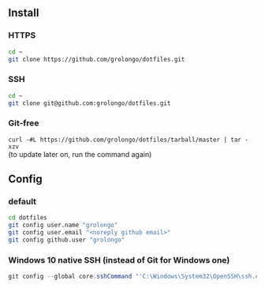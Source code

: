 ## Install

### HTTPS

```bash
cd ~
git clone https://github.com/grolongo/dotfiles.git
```

### SSH

```bash
cd ~
git clone git@github.com:grolongo/dotfiles.git
```

### Git-free

`curl -#L https://github.com/grolongo/dotfiles/tarball/master | tar -xzv`  
(to update later on, run the command again)

## Config

### default

```bash
cd dotfiles
git config user.name "grolongo"
git config user.email "<noreply github email>"
git config github.user "grolongo"
```

### Windows 10 native SSH (instead of Git for Windows one)

```powershell
git config --global core.sshCommand "'C:\Windows\System32\OpenSSH\ssh.exe'"
```
